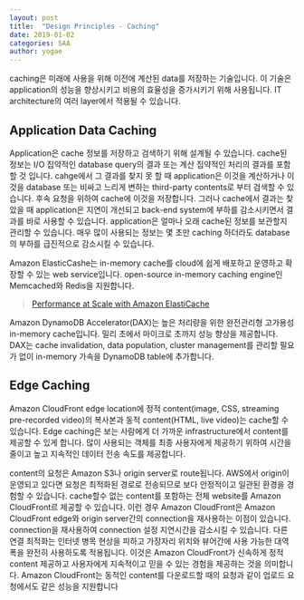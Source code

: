 ```yaml
---
layout: post
title:  "Design Principles - Caching"
date: 2019-01-02
categories: SAA
author: yogae
---
```


caching은 미래에 사용을 위해 이전에 계산된 data를 저장하는 기술입니다. 이 기술은 application의 성능을 향상시키고 비용의 효율성을 증가시키기 위해 사용됩니다. IT architecture의 여러 layer에서 적용될 수 있습니다.

## Application Data Caching

Application은 cache 정보를 저장하고 검색하기 위해 설계될 수 있습니다. cache된 정보는 I/O 집약적인 database query의 결과 또는 계산 집약적인 처리의 결과를 포함할 것 입니다. cahge에서 그 결과를 찾지 못 할 때 application은 이것을 계산하거나 이것을 database 또는 비싸고 느리게 변하는 third-party contents로 부터 검색할 수 있습니다. 후속 요청을 위하여 cache에 이것을 저장합니다. 그러나 cache에서 결과는 찾았을 때 application은 지연이 개선되고 back-end system에 부하를 감소시키면서 결과를 바로 사용할 수 있습니다. application은 얼마나 오래 cache된 정보를 보관할지 관리할 수 있습니다. 매우 많이 사용되는 정보는 몇 초만 caching 하더라도 database의 부하를 급진적으로 감소시킬 수 있습니다.

Amazon ElasticCashe는 in-memory cache를 cloud에 쉽게 배포하고 운영하고 확장할 수 있는 web service입니다. open-source in-memory caching engine인 Memcached와 Redis을 지원합니다.

>  [Performance at Scale with Amazon ElastiCache](https://d0.awsstatic.com/whitepapers/performance-at-scale-with-amazon-elasticache.pdf)

Amazon DynamoDB Accelerator(DAX)는 높은 처리량을 위한 완전관리형 고가용성 in-memory cache입니다. 밀리 초에서 마이크로 초까지 성능 향상을 제공합니다. DAX는 cache invalidation, data population, cluster management를 관리할 필요가 없이 in-memory 가속을 DynamoDB table에 추가합니다.

## Edge Caching

Amazon CloudFront edge location에 정적 content(image, CSS, streaming pre-recorded video)의 복사본과 동적 content(HTML, live video)는 cache할 수 있습니다. Edge caching은 보는 사람에게 더 가까운 infrastructure에서 content를 제공할 수 있게 합니다. 많이 사용되는 객체를 최종 사용자에게 제공하기 위하여 시간을 줄이고 높고 지속적인 데이터 전송 속도를 제공합니다.

content의 요청은 Amazon S3나 origin server로 route됩니다. AWS에서 origin이 운영되고 있다면 요청은 최적화된 경로로 전송되므로 보다 안정적이고 일관된 환경을 경험할 수 있습니다. cache할수 없는 content를 포함하는 전체 website를 Amazon CloudFront르 제공할 수 있습니다. 이런 경우 Amazon CloudFront은 Amazon CloudFront edge와 origin server간의 connection을 재사용하는 이점이 있습니다. connection을 재사용하여 connection 설정 지연시간을 감소시킬 수 있습니다. 다른 연결 최적화는 인터넷 병목 현상을 피하고 가장자리 위치와 뷰어간에 사용 가능한 대역폭을 완전히 사용하도록 적용됩니다. 이것은 Amazon CloudFront가 신속하게 정적 content 제공하고 사용자에게 지속적이고 믿을 수 있는 경험을 제공하는 것을 의미합니다. Amazon CloudFront는 동적인 content를 다운로드할 때의 요청과 같이 업로드 요청에서도 같은 성능을 지원합니다